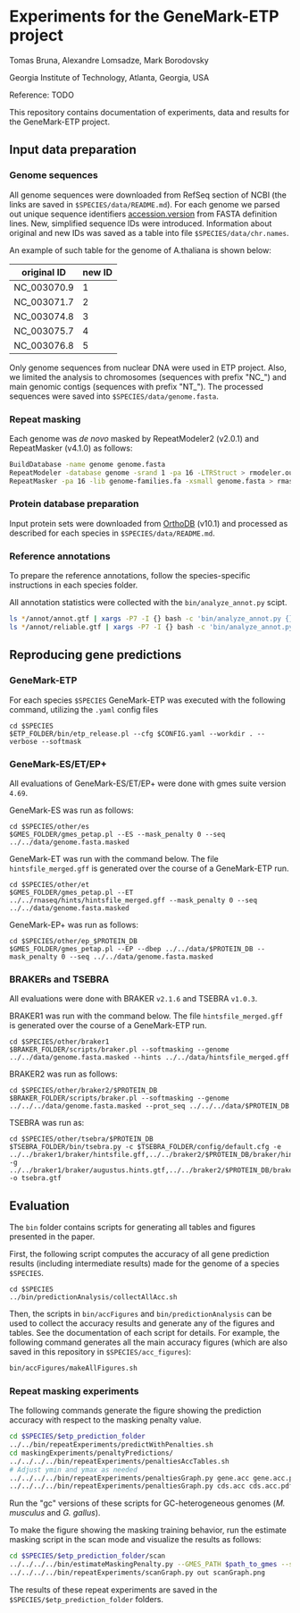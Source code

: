 # Experiments for the GeneMark-ETP project

Tomas Bruna, Alexandre Lomsadze, Mark Borodovsky

Georgia Institute of Technology, Atlanta, Georgia, USA

Reference: TODO

This repository contains documentation of experiments, data and results for the GeneMark-ETP project.

## Input data preparation

### Genome sequences 

All genome sequences were downloaded from RefSeq section of NCBI (the links are saved in `$SPECIES/data/README.md`). For each genome we parsed out unique sequence identifiers [accession.version](https://www.ncbi.nlm.nih.gov/genbank/sequenceids/) from FASTA definition lines. New, simplified sequence IDs were introduced. Information about original and new IDs was saved as a table into file `$SPECIES/data/chr.names`.

An example of such table for the genome of A.thaliana is shown below:

| original ID | new ID |
| --- | --- |
| NC_003070.9 | 1 |
| NC_003071.7 | 2 |
| NC_003074.8 | 3 |
| NC_003075.7 | 4 |
| NC_003076.8 | 5 |

Only genome sequences from nuclear DNA were used in ETP project. Also, we limited the analysis to chromosomes (sequences with prefix "NC_") and main genomic contigs (sequences with prefix "NT_"). The processed sequences were saved into `$SPECIES/data/genome.fasta`.

### Repeat masking

Each genome was _de novo_ masked by RepeatModeler2 (v2.0.1) and RepeatMasker (v4.1.0) as follows:

```bash
BuildDatabase -name genome genome.fasta
RepeatModeler -database genome -srand 1 -pa 16 -LTRStruct > rmodeler.out
RepeatMasker -pa 16 -lib genome-families.fa -xsmall genome.fasta > rmasker.out
```

### Protein database preparation

Input protein sets were downloaded from [OrthoDB](https://www.orthodb.org/) (v10.1) and processed as described for each species in `$SPECIES/data/README.md`.

### Reference annotations

To prepare the reference annotations, follow the species-specific instructions
in each species folder.

All annotation statistics were collected with the `bin/analyze_annot.py` scipt.

```bash
ls */annot/annot.gtf | xargs -P7 -I {} bash -c 'bin/analyze_annot.py {} > {}.analysis'
ls */annot/reliable.gtf | xargs -P7 -I {} bash -c 'bin/analyze_annot.py {} > {}.analysis'
```

## Reproducing gene predictions

### GeneMark-ETP

For each species `$SPECIES` GeneMark-ETP was executed with the following command, utilizing the `.yaml` config files

    cd $SPECIES
    $ETP_FOLDER/bin/etp_release.pl --cfg $CONFIG.yaml --workdir . --verbose --softmask

### GeneMark-ES/ET/EP+

All evaluations of GeneMark-ES/ET/EP+ were done with gmes suite version `4.69`.

GeneMark-ES was run as follows:

    cd $SPECIES/other/es
    $GMES_FOLDER/gmes_petap.pl --ES --mask_penalty 0 --seq ../../data/genome.fasta.masked

GeneMark-ET was run with the command below. The file `hintsfile_merged.gff` is generated over the course of a GeneMark-ETP run.

    cd $SPECIES/other/et
    $GMES_FOLDER/gmes_petap.pl --ET ../../rnaseq/hints/hintsfile_merged.gff --mask_penalty 0 --seq ../../data/genome.fasta.masked

GeneMark-EP+ was run as follows:

    cd $SPECIES/other/ep_$PROTEIN_DB
    $GMES_FOLDER/gmes_petap.pl --EP --dbep ../../data/$PROTEIN_DB --mask_penalty 0 --seq ../../data/genome.fasta.masked

### BRAKERs and TSEBRA

All evaluations were done with BRAKER `v2.1.6` and TSEBRA `v1.0.3`.

BRAKER1 was run with the command below. The file `hintsfile_merged.gff` is generated over the course of a GeneMark-ETP run.

    cd $SPECIES/other/braker1
    $BRAKER_FOLDER/scripts/braker.pl --softmasking --genome ../../data/genome.fasta.masked --hints ../../data/hintsfile_merged.gff

BRAKER2 was run as follows:

    cd $SPECIES/other/braker2/$PROTEIN_DB
    $BRAKER_FOLDER/scripts/braker.pl --softmasking --genome ../../../data/genome.fasta.masked --prot_seq ../../../data/$PROTEIN_DB

TSEBRA was run as:

    cd $SPECIES/other/tsebra/$PROTEIN_DB
    $TSEBRA_FOLDER/bin/tsebra.py -c $TSEBRA_FOLDER/config/default.cfg -e ../../braker1/braker/hintsfile.gff,../../braker2/$PROTEIN_DB/braker/hintsfile.gff -g ../../braker1/braker/augustus.hints.gtf,../../braker2/$PROTEIN_DB/braker/augustus.hints.gtf -o tsebra.gtf

## Evaluation

The `bin` folder contains scripts for generating all tables and figures presented in the paper.

First, the following script computes the accuracy of all gene prediction results (including intermediate results) made for the genome of a species `$SPECIES`.

```
cd $SPECIES
../bin/predictionAnalysis/collectAllAcc.sh
```

Then, the scripts in `bin/accFigures` and `bin/predictionAnalysis` can be used to collect the accuracy results and generate any of the figures and tables. See the documentation of each script for details. For example, the following command generates all the main accuracy figures (which are also saved in this repository in `$SPECIES/acc_figures`):

```bash
bin/accFigures/makeAllFigures.sh
```

### Repeat masking experiments

The following commands generate the figure showing the prediction accuracy with respect to the masking penalty value.

```bash
cd $SPECIES/$etp_prediction_folder
../../bin/repeatExperiments/predictWithPenalties.sh
cd maskingExperiments/penaltyPredictions/
../../../../bin/repeatExperiments/penaltiesAccTables.sh
# Adjust ymin and ymax as needed
../../../../bin/repeatExperiments/penaltiesGraph.py gene.acc gene.acc.pdf --ymin 60 --ymax 85 --selected $penalty_value_predicted_by_ETP
../../../../bin/repeatExperiments/penaltiesGraph.py cds.acc cds.acc.pdf --ymin 60 --ymax 85 --selected $penalty_value_predicted_by_ETP
```

Run the "gc" versions of these scripts for GC-heterogeneous genomes (_M. musculus_ and _G. gallus_).

To make the figure showing the masking training behavior, run the estimate masking script in the scan mode and visualize the results as follows:

```bash
cd $SPECIES/$etp_prediction_folder/scan
../../../../bin/estimateMaskingPenalty.py --GMES_PATH $path_to_gmes --scan $predicted_hc_genes ../../../data/genome.softmasked.fasta $etp_model --threads 64 --startingStep 0.01 --minStep 0.01
../../../../bin/repeatExperiments/scanGraph.py out scanGraph.png
```

The results of these repeat experiments are saved in the `$SPECIES/$etp_prediction_folder` folders.
